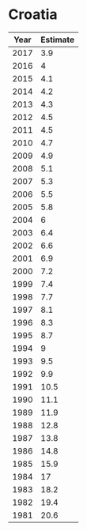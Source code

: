 # Croatia

| Year | Estimate |
| ---- | -------- |
| 2017 | 3.9 |
| 2016 | 4 |
| 2015 | 4.1 |
| 2014 | 4.2 |
| 2013 | 4.3 |
| 2012 | 4.5 |
| 2011 | 4.5 |
| 2010 | 4.7 |
| 2009 | 4.9 |
| 2008 | 5.1 |
| 2007 | 5.3 |
| 2006 | 5.5 |
| 2005 | 5.8 |
| 2004 | 6 |
| 2003 | 6.4 |
| 2002 | 6.6 |
| 2001 | 6.9 |
| 2000 | 7.2 |
| 1999 | 7.4 |
| 1998 | 7.7 |
| 1997 | 8.1 |
| 1996 | 8.3 |
| 1995 | 8.7 |
| 1994 | 9 |
| 1993 | 9.5 |
| 1992 | 9.9 |
| 1991 | 10.5 |
| 1990 | 11.1 |
| 1989 | 11.9 |
| 1988 | 12.8 |
| 1987 | 13.8 |
| 1986 | 14.8 |
| 1985 | 15.9 |
| 1984 | 17 |
| 1983 | 18.2 |
| 1982 | 19.4 |
| 1981 | 20.6 |